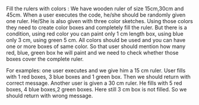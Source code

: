 Fill the rulers with colors : 
We have wooden ruler of size 15cm,30cm and 45cm. When a user executes the code, he/she should be randomly given one ruler. He/She is also given with three color sketches. Using those colors they need to create color boxes and completely fill the ruler. But there is a condition, using red color you can paint only 1 cm length box, using blue only 3 cm, using green 5 cm. All colors should be used and you can have one or more boxes of same color. So that user should mention how many red, blue, green box he will paint and we need to check whether those boxes cover the complete ruler.

For examples: 
one user executes and we give him a 15 cm ruler. User fills with 1 red boxes, 3 blue boxes  and 1 green box. Then we should return with correct message.
Another user is given a 30 cm ruler. He fills with 5 red boxes, 4 blue boxes,2 green boxes. Here still 3 cm box is not filled. So we should return with wrong message.
